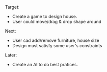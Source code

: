 Target:

-   Create a game to design house.
-   User could move/drag & drop shape around

Next:

-   User cad add/remove furniture, house size
-   Design must satisfy some user's constraints

Later:

-   Create an AI to do best pratices.
